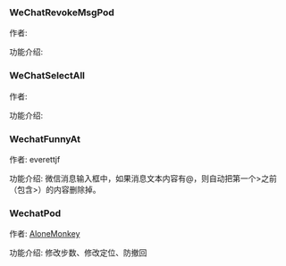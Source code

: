 ### WeChatRevokeMsgPod

作者:

功能介绍:

### WeChatSelectAll

作者:

功能介绍:

### WechatFunnyAt

作者: everettjf

功能介绍: 微信消息输入框中，如果消息文本内容有@，则自动把第一个>之前（包含>）的内容删除掉。

### WechatPod

作者: [AloneMonkey](http://weibo.com/xiaoqing28)

功能介绍: 修改步数、修改定位、防撤回
